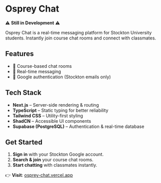 # Osprey Chat
⚠️ **Still in Development** ⚠️

Osprey Chat is a real-time messaging platform for Stockton University students. Instantly join course chat rooms and connect with classmates.

## Features

- 🔹 Course-based chat rooms  
- 🔹 Real-time messaging  
- 🔹 Google authentication (Stockton emails only)  

## Tech Stack

- **Next.js** – Server-side rendering & routing  
- **TypeScript** – Static typing for better reliability  
- **Tailwind CSS** – Utility-first styling  
- **ShadCN** – Accessible UI components  
- **Supabase (PostgreSQL)** – Authentication & real-time database  

## Get Started

1. **Sign in** with your Stockton Google account.  
2. **Search & join** your course chat rooms.  
3. **Start chatting** with classmates instantly.  

👉 **Visit**: [osprey-chat.vercel.app](https://osprey-chat.vercel.app/)  
